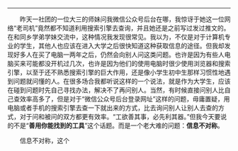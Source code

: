 
<hr>
<!-- this is comment-->

&emsp;&emsp;昨天一社团的一位大三的师妹问我微信公众号后台在哪，我惊讶于她这一位网络“老司机”竟然都不知道利用搜索引擎去查询，并且她还是之前写过发过推文的。在和同乡学弟学妹交流中，这种情况我发现很常见。我以为，不仅是对于计算机专业的学生，其他人也应该在进入大学之后很快知道这种获取信息的途径。但我却发现好多人在买了电脑一两年之后，仍然会向别人问这类问题。也许是因为有些人电脑买来可能都没开机过几次，也许是因为他们的使用电脑时很少使用浏览器和搜索引擎，以至于还不熟悉搜索引擎的巨大作用，还是像小学生初中生那样习惯性地遇到问题就问懂的人。在很多场合我都听说这样的一个说法，就是作为大学生，应该在碰到问题时先自己寻找办法，解决不了再问别人。当然，有时候直接问别人比自己查效率高多了，但是对于“微信公众号后台登录网址”这样的问题，毋庸置疑，用电脑或者手机的搜索引擎去查一下就出来的方式，比去询问别人让别人去查的方式，对于问和被问的双方都更有效率。“工欲善其事，必先利其器。”但我今天要说的不是“**善用你能找到的工具**”这个话题。而是一个老大难的问题：**信息不对称**。  

&emsp;&emsp;信息不对称，这个






 [1]: https://www.zhihu.com/question/24709876
 
 [2]:https://zh.wikipedia.org/wiki/%E9%A9%AC%E5%A4%AA%E6%95%88%E5%BA%94